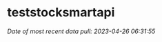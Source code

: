 
<!-- README.md is generated from README.Rmd. Please edit that file -->

# teststocksmartapi

*Date of most recent data pull: 2023-04-26 06:31:55*
